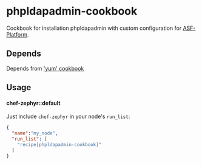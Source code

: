 phpldapadmin-cookbook
=====================

Cookbook for installation phpldapadmin with custom configuration for [ASF-Platform](https://github.com/griddynamics/asf-platform).

Depends
-------
Depends from ['yum' cookbook](https://github.com/opscode-cookbooks/yum.git)

Usage
-----
#### chef-zephyr::default

Just include `chef-zephyr` in your node's `run_list`:

```json
{
  "name":"my_node",
  "run_list": [
    "recipe[phpldapadmin-cookbook]"
  ]
}
```
